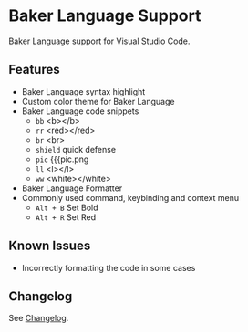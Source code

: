 # Baker Language Support

Baker Language support for Visual Studio Code.

## Features

- Baker Language syntax highlight
- Custom color theme for Baker Language
- Baker Language code snippets
    - `bb` \<b>\</b>
    - `rr` \<red>\</red>
    - `br` \<br>
    - `shield` quick defense
    - `pic` {{{pic.png
    - `ll` \<l>\</l>
    - `ww` \<white>\</white>
- Baker Language Formatter
- Commonly used command, keybinding and context menu
    - `Alt + B` Set Bold
    - `Alt + R` Set Red

## Known Issues

- Incorrectly formatting the code in some cases

## Changelog

See [Changelog](https://github.com/Zahkrii/vscode-baker-language-support/blob/main/CHANGELOG.md).